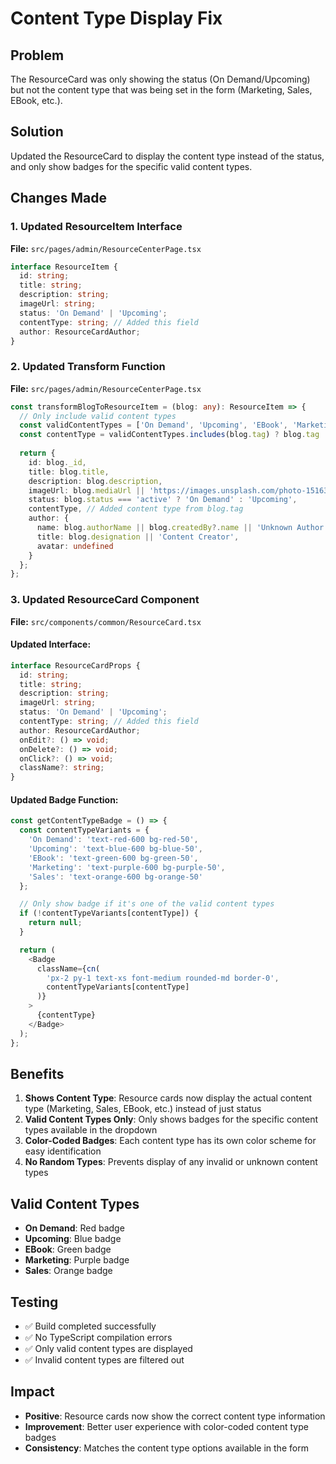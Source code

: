 # Content Type Display Fix

## Problem
The ResourceCard was only showing the status (On Demand/Upcoming) but not the content type that was being set in the form (Marketing, Sales, EBook, etc.).

## Solution
Updated the ResourceCard to display the content type instead of the status, and only show badges for the specific valid content types.

## Changes Made

### 1. Updated ResourceItem Interface
**File:** `src/pages/admin/ResourceCenterPage.tsx`
```typescript
interface ResourceItem {
  id: string;
  title: string;
  description: string;
  imageUrl: string;
  status: 'On Demand' | 'Upcoming';
  contentType: string; // Added this field
  author: ResourceCardAuthor;
}
```

### 2. Updated Transform Function
**File:** `src/pages/admin/ResourceCenterPage.tsx`
```typescript
const transformBlogToResourceItem = (blog: any): ResourceItem => {
  // Only include valid content types
  const validContentTypes = ['On Demand', 'Upcoming', 'EBook', 'Marketing', 'Sales'];
  const contentType = validContentTypes.includes(blog.tag) ? blog.tag : '';
  
  return {
    id: blog._id,
    title: blog.title,
    description: blog.description,
    imageUrl: blog.mediaUrl || 'https://images.unsplash.com/photo-1516321318423-f06f85e504b3?auto=format&fit=crop&w=500&q=80',
    status: blog.status === 'active' ? 'On Demand' : 'Upcoming',
    contentType, // Added content type from blog.tag
    author: {
      name: blog.authorName || blog.createdBy?.name || 'Unknown Author',
      title: blog.designation || 'Content Creator',
      avatar: undefined
    }
  };
};
```

### 3. Updated ResourceCard Component
**File:** `src/components/common/ResourceCard.tsx`

#### Updated Interface:
```typescript
interface ResourceCardProps {
  id: string;
  title: string;
  description: string;
  imageUrl: string;
  status: 'On Demand' | 'Upcoming';
  contentType: string; // Added this field
  author: ResourceCardAuthor;
  onEdit?: () => void;
  onDelete?: () => void;
  onClick?: () => void;
  className?: string;
}
```

#### Updated Badge Function:
```typescript
const getContentTypeBadge = () => {
  const contentTypeVariants = {
    'On Demand': 'text-red-600 bg-red-50',
    'Upcoming': 'text-blue-600 bg-blue-50',
    'EBook': 'text-green-600 bg-green-50',
    'Marketing': 'text-purple-600 bg-purple-50',
    'Sales': 'text-orange-600 bg-orange-50'
  };

  // Only show badge if it's one of the valid content types
  if (!contentTypeVariants[contentType]) {
    return null;
  }

  return (
    <Badge 
      className={cn(
        'px-2 py-1 text-xs font-medium rounded-md border-0',
        contentTypeVariants[contentType]
      )}
    >
      {contentType}
    </Badge>
  );
};
```

## Benefits

1. **Shows Content Type**: Resource cards now display the actual content type (Marketing, Sales, EBook, etc.) instead of just status
2. **Valid Content Types Only**: Only shows badges for the specific content types available in the dropdown
3. **Color-Coded Badges**: Each content type has its own color scheme for easy identification
4. **No Random Types**: Prevents display of any invalid or unknown content types

## Valid Content Types
- **On Demand**: Red badge
- **Upcoming**: Blue badge  
- **EBook**: Green badge
- **Marketing**: Purple badge
- **Sales**: Orange badge

## Testing
- ✅ Build completed successfully
- ✅ No TypeScript compilation errors
- ✅ Only valid content types are displayed
- ✅ Invalid content types are filtered out

## Impact
- **Positive**: Resource cards now show the correct content type information
- **Improvement**: Better user experience with color-coded content type badges
- **Consistency**: Matches the content type options available in the form 